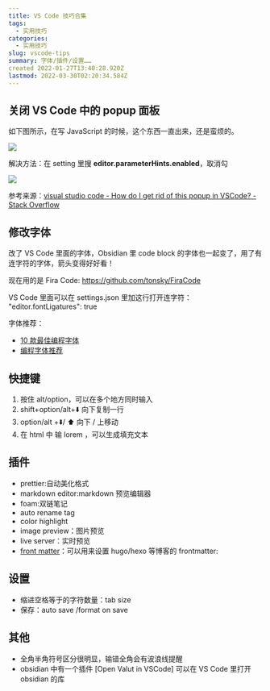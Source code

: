 ```yaml
---
title: VS Code 技巧合集
tags:
  - 实用技巧
categories:
  - 实用技巧
slug: vscode-tips
summary: 字体/插件/设置……
created 2022-01-27T13:40:28.920Z
lastmod: 2022-03-30T02:20:34.584Z
---
```


<!--more-->

## 关闭 VS Code 中的 popup 面板

如下图所示，在写 JavaScript 的时候，这个东西一直出来，还是蛮烦的。

![](https://s2.loli.net/2022/01/17/eElzfuJkH2Tcwv6.png)

解决方法：在 setting 里搜 **editor.parameterHints.enabled**，取消勾

![](https://s2.loli.net/2022/01/17/3fwBTnNZXRUDF8d.png)

参考来源：[visual studio code - How do I get rid of this popup in VSCode? - Stack Overflow](https://stackoverflow.com/questions/35246645/how-do-i-get-rid-of-this-popup-in-vscode)

## 修改字体

改了 VS Code 里面的字体，Obsidian 里 code block 的字体也一起变了，用了有连字符的字体，箭头变得好好看！

现在用的是 Fira Code: https://github.com/tonsky/FiraCode

VS Code 里面可以在 settings.json 里加这行打开连字符： "editor.fontLigatures": true

字体推荐：

- [10 款最佳编程字体](https://zhuanlan.zhihu.com/p/36918101)
- [编程字体推荐](https://juejin.cn/post/6844904144239607821)

## 快捷键

1. 按住 alt/option，可以在多个地方同时输入
2. shift+option/alt+⬇️ 向下复制一行
3. option/alt +⬇️/ ⬆️ 向下 / 上移动
4. 在 html 中 输 lorem ，可以生成填充文本

## 插件

- prettier:自动美化格式
- markdown editor:markdown 预览编辑器
- foam:双链笔记
- auto rename tag
- color highlight
- image preview：图片预览
- live server：实时预览
- [front matter](https://frontmatter.codes/)：可以用来设置 hugo/hexo 等博客的 frontmatter:

## 设置

- 缩进空格等于的字符数量：tab size
- 保存：auto save /format on save

## 其他

- 全角半角符号区分很明显，输错全角会有波浪线提醒
- obsidian 中有一个插件 [Open Valut in VSCode] 可以在 VS Code 里打开 obsidian 的库
